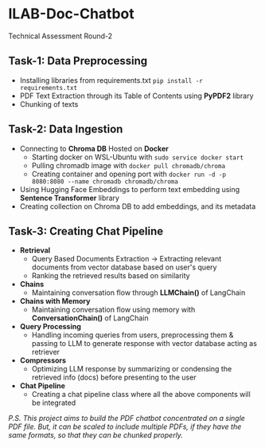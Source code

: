 # ILAB-Doc-Chatbot
Technical Assessment Round-2

## Task-1: Data Preprocessing
- Installing libraries from requirements.txt `pip install -r requirements.txt`
- PDF Text Extraction through its Table of Contents using **PyPDF2** library
- Chunking of texts

## Task-2: Data Ingestion
- Connecting to **Chroma DB** Hosted on **Docker**
    - Starting docker on WSL-Ubuntu with `sudo service docker start`
    - Pulling chromadb image with `docker pull chromadb/chroma`
    - Creating container and opening port with `docker run -d -p 8080:8080 --name chromadb chromadb/chroma`
- Using Hugging Face Embeddings to perform text embedding using **Sentence Transformer** library
- Creating collection on Chroma DB to add embeddings, and its metadata

## Task-3: Creating Chat Pipeline
- **Retrieval**
    - Query Based Documents Extraction -> Extracting relevant documents from vector database based on user's query
    - Ranking the retrieved results based on similarity
- **Chains**
    - Maintaining conversation flow through **LLMChain()** of LangChain
- **Chains with Memory**
    - Maintaining conversation flow using memory with **ConversationChain()** of LangChain
- **Query Processing**
    - Handling incoming queries from users, preprocessing them & passing to LLM to generate response with vector database acting as retriever
- **Compressors**
    - Optimizing LLM response by summarizing or condensing the retrieved info (docs) before presenting to the user
- **Chat Pipeline**
    - Creating a chat pipeline class where all the above components will be integrated


*P.S. This project aims to build the PDF chatbot concentrated on a single PDF file. But, it can be scaled to include multiple PDFs, if they have the same formats, so that they can be chunked properly.*